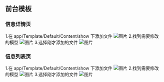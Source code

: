 ## 前台模板

### 信息详情页

1.在 app/Template/Default/Content/show 下添加文件
 ![图片](https://dn-coding-net-production-pp.qbox.me/4ab2ba03-97cb-46e3-8a67-6edbf9225d1d.png) 
2.找到需要修改的模型
 ![图片](https://dn-coding-net-production-pp.qbox.me/7114cadc-0aeb-4738-ac37-1b1771e67dfa.png) 
3.选择刚才添加的文件
 ![图片](https://dn-coding-net-production-pp.qbox.me/77733af9-63e5-4fc8-a9c6-fd4bdb64a096.png) 
 


### 信息列表页

1.在 app/Template/Default/Content/show 下添加文件
 ![图片](https://dn-coding-net-production-pp.qbox.me/114ca14e-2a4d-416f-9bf7-825ee9430103.png) 
2.找到需要修改的模型
 ![图片](https://dn-coding-net-production-pp.qbox.me/7114cadc-0aeb-4738-ac37-1b1771e67dfa.png) 
3.选择刚才添加的文件
 ![图片](https://dn-coding-net-production-pp.qbox.me/3c0368b4-536b-4b6d-9826-1abb9062b410.png) 
